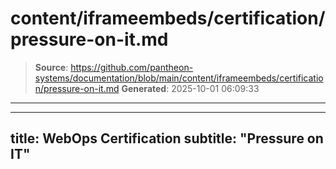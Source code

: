 # content/iframeembeds/certification/pressure-on-it.md

> **Source**: https://github.com/pantheon-systems/documentation/blob/main/content/iframeembeds/certification/pressure-on-it.md
> **Generated**: 2025-10-01 06:09:33

---

---
title: WebOps Certification
subtitle: "Pressure on IT"
---

<Partial file="certification-guide/pressure-on-it.md" />
